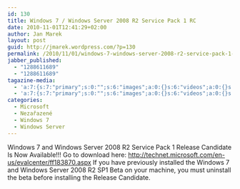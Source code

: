 ```yaml
---
id: 130
title: Windows 7 / Windows Server 2008 R2 Service Pack 1 RC
date: 2010-11-01T12:41:29+02:00
author: Jan Marek
layout: post
guid: http://jmarek.wordpress.com/?p=130
permalink: /2010/11/01/windows-7-windows-server-2008-r2-service-pack-1-rc/
jabber_published:
  - "1288611689"
  - "1288611689"
tagazine-media:
  - 'a:7:{s:7:"primary";s:0:"";s:6:"images";a:0:{}s:6:"videos";a:0:{}s:11:"image_count";s:1:"0";s:6:"author";s:8:"17238236";s:7:"blog_id";s:8:"16623371";s:9:"mod_stamp";s:19:"2010-11-01 11:41:29";}'
  - 'a:7:{s:7:"primary";s:0:"";s:6:"images";a:0:{}s:6:"videos";a:0:{}s:11:"image_count";s:1:"0";s:6:"author";s:8:"17238236";s:7:"blog_id";s:8:"16623371";s:9:"mod_stamp";s:19:"2010-11-01 11:41:29";}'
categories:
  - Microsoft
  - Nezařazené
  - Windows 7
  - Windows Server
---
```

Windows 7 and Windows Server 2008 R2 Service Pack 1 Release Candidate Is Now Available!!! Go to download here: <http://technet.microsoft.com/en-us/evalcenter/ff183870.aspx> If you have previously installed the Windows 7 and Windows Server 2008 R2 SP1 Beta on your machine, you must uninstall the beta before installing the Release Candidate.